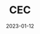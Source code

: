 ---
layout: default
modal-id: 1
date: 2023-01-12
title: CEC
img: CEC_Workshop_2023.png
alt: CloudStars Kick-off
project-date: January 2023
description: CLOUDSTARS Kick-off Meeting in Tarragona, with the presence of all partners.
---
